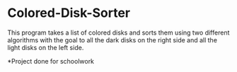# Colored-Disk-Sorter

This program takes a list of colored disks and sorts them using two different algorithms with the goal to all the dark disks on the right side and all the light disks on the left side.

*Project done for schoolwork
